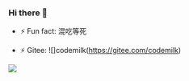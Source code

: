 ### Hi there 👋

- ⚡ Fun fact: 混吃等死

- ⚡ Gitee: ![]codemilk(https://gitee.com/codemilk)

![](https://github-readme-stats.vercel.app/api?username=DXYD&theme=onedark)
